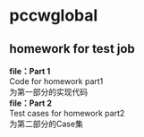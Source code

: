 # pccwglobal
homework for test job
--------------------
**file：Part 1**  
Code for homework part1  
为第一部分的实现代码  
**file：Part 2**  
Test cases for homework part2  
为第二部分的Case集  